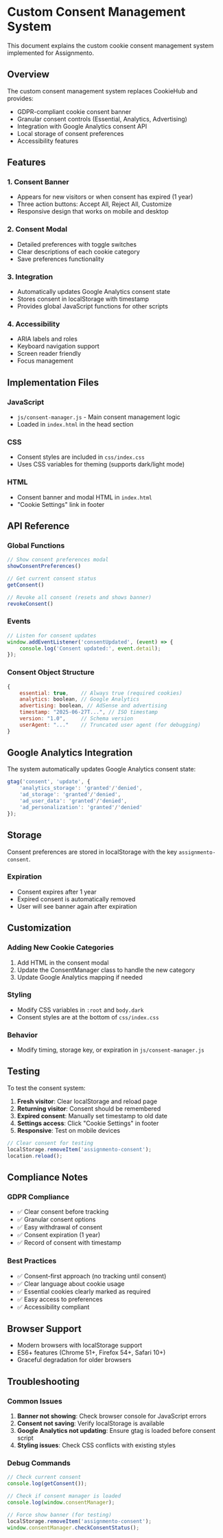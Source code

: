 # Custom Consent Management System

This document explains the custom cookie consent management system implemented for Assignmento.

## Overview

The custom consent management system replaces CookieHub and provides:
- GDPR-compliant cookie consent banner
- Granular consent controls (Essential, Analytics, Advertising)
- Integration with Google Analytics consent API
- Local storage of consent preferences
- Accessibility features

## Features

### 1. Consent Banner
- Appears for new visitors or when consent has expired (1 year)
- Three action buttons: Accept All, Reject All, Customize
- Responsive design that works on mobile and desktop

### 2. Consent Modal
- Detailed preferences with toggle switches
- Clear descriptions of each cookie category
- Save preferences functionality

### 3. Integration
- Automatically updates Google Analytics consent state
- Stores consent in localStorage with timestamp
- Provides global JavaScript functions for other scripts

### 4. Accessibility
- ARIA labels and roles
- Keyboard navigation support
- Screen reader friendly
- Focus management

## Implementation Files

### JavaScript
- `js/consent-manager.js` - Main consent management logic
- Loaded in `index.html` in the head section

### CSS
- Consent styles are included in `css/index.css`
- Uses CSS variables for theming (supports dark/light mode)

### HTML
- Consent banner and modal HTML in `index.html`
- "Cookie Settings" link in footer

## API Reference

### Global Functions
```javascript
// Show consent preferences modal
showConsentPreferences()

// Get current consent status
getConsent()

// Revoke all consent (resets and shows banner)
revokeConsent()
```

### Events
```javascript
// Listen for consent updates
window.addEventListener('consentUpdated', (event) => {
    console.log('Consent updated:', event.detail);
});
```

### Consent Object Structure
```javascript
{
    essential: true,    // Always true (required cookies)
    analytics: boolean, // Google Analytics
    advertising: boolean, // AdSense and advertising
    timestamp: "2025-06-27T...", // ISO timestamp
    version: "1.0",     // Schema version
    userAgent: "..."    // Truncated user agent (for debugging)
}
```

## Google Analytics Integration

The system automatically updates Google Analytics consent state:

```javascript
gtag('consent', 'update', {
    'analytics_storage': 'granted'/'denied',
    'ad_storage': 'granted'/'denied',
    'ad_user_data': 'granted'/'denied',
    'ad_personalization': 'granted'/'denied'
});
```

## Storage

Consent preferences are stored in localStorage with the key `assignmento-consent`.

### Expiration
- Consent expires after 1 year
- Expired consent is automatically removed
- User will see banner again after expiration

## Customization

### Adding New Cookie Categories
1. Add HTML in the consent modal
2. Update the ConsentManager class to handle the new category
3. Update Google Analytics mapping if needed

### Styling
- Modify CSS variables in `:root` and `body.dark`
- Consent styles are at the bottom of `css/index.css`

### Behavior
- Modify timing, storage key, or expiration in `js/consent-manager.js`

## Testing

To test the consent system:

1. **Fresh visitor**: Clear localStorage and reload page
2. **Returning visitor**: Consent should be remembered
3. **Expired consent**: Manually set timestamp to old date
4. **Settings access**: Click "Cookie Settings" in footer
5. **Responsive**: Test on mobile devices

```javascript
// Clear consent for testing
localStorage.removeItem('assignmento-consent');
location.reload();
```

## Compliance Notes

### GDPR Compliance
- ✅ Clear consent before tracking
- ✅ Granular consent options
- ✅ Easy withdrawal of consent
- ✅ Consent expiration (1 year)
- ✅ Record of consent with timestamp

### Best Practices
- ✅ Consent-first approach (no tracking until consent)
- ✅ Clear language about cookie usage
- ✅ Essential cookies clearly marked as required
- ✅ Easy access to preferences
- ✅ Accessibility compliant

## Browser Support

- Modern browsers with localStorage support
- ES6+ features (Chrome 51+, Firefox 54+, Safari 10+)
- Graceful degradation for older browsers

## Troubleshooting

### Common Issues

1. **Banner not showing**: Check browser console for JavaScript errors
2. **Consent not saving**: Verify localStorage is available
3. **Google Analytics not updating**: Ensure gtag is loaded before consent script
4. **Styling issues**: Check CSS conflicts with existing styles

### Debug Commands

```javascript
// Check current consent
console.log(getConsent());

// Check if consent manager is loaded
console.log(window.consentManager);

// Force show banner (for testing)
localStorage.removeItem('assignmento-consent');
window.consentManager.checkConsentStatus();
```
